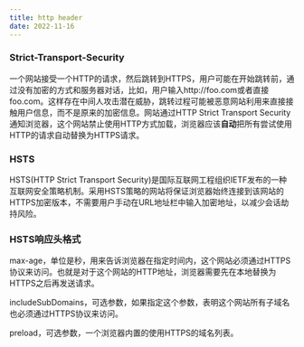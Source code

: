 ```yaml
---
title: http header
date: 2022-11-16
---
```


### Strict-Transport-Security ###
一个网站接受一个HTTP的请求，然后跳转到HTTPS，用户可能在开始跳转前，通过没有加密的方式和服务器对话，比如，用户输入http://foo.com或者直接foo.com。这样存在中间人攻击潜在威胁，跳转过程可能被恶意网站利用来直接接触用户信息，而不是原来的加密信息。网站通过HTTP Strict Transport Security通知浏览器，这个网站禁止使用HTTP方式加载，浏览器应该**自动**把所有尝试使用HTTP的请求自动替换为HTTPS请求。
### HSTS ###
HSTS(HTTP Strict Transport Security)是国际互联网工程组织IETF发布的一种互联网安全策略机制。采用HSTS策略的网站将保证浏览器始终连接到该网站的HTTPS加密版本，不需要用户手动在URL地址栏中输入加密地址，以减少会话劫持风险。

### HSTS响应头格式 ###

max-age，单位是秒，用来告诉浏览器在指定时间内，这个网站必须通过HTTPS协议来访问。也就是对于这个网站的HTTP地址，浏览器需要先在本地替换为HTTPS之后再发送请求。

includeSubDomains，可选参数，如果指定这个参数，表明这个网站所有子域名也必须通过HTTPS协议来访问。

preload，可选参数，一个浏览器内置的使用HTTPS的域名列表。